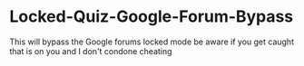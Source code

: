 # Locked-Quiz-Google-Forum-Bypass
This will bypass the Google forums locked mode be aware if you get caught that is on you and I don't condone cheating
